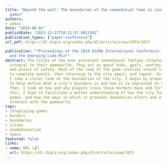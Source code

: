 ```yaml
---
title: "Beyond the wall: The boundaries of the neomedieval town in singleplayer roleplaying
  games"
authors:
- admin
date: "2019-08-01"
publishDate: "2023-12-27T10:12:57.001338Z"
publication_types: ["paper-conference"]
url_pdf: https://dl.digra.org/index.php/dl/article/view/1073/1073

publication: "*Proceedings of the 2019 DiGRA International Conference: Game, Play
  and the Emerging Ludo-Mix*"
abstract: The cities of the ever prevalent neomedieval fantasy roleplaying game are
  integral to their gameworlds. They act as quest hubs, goals, centres for action
  and places of safety. Much of the loop of the game revolves around leaving the city
  to complete quests, then returning to the city again, and repeat. In this paper,
  I take a closer look at the boundaries of the city. I begin by proposing a model
  to help define what a city’s boundary is and how it is expressed to the player.
  Then, I look at how and why players cross those borders back and forth. Through
  this, I hope to facilitate a better understanding of how the city functions in roleplaying
  games, and how the ways in which it produces boundaries alters and affects how players
  interact with the gameworld.
tags:
- roleplaying games
- borders
- boundaries
- cities
- neomedievalism
- space
featured: false
links:
- name: URL (🔓)
  url: https://dl.digra.org/index.php/dl/article/view/1073
---
```

